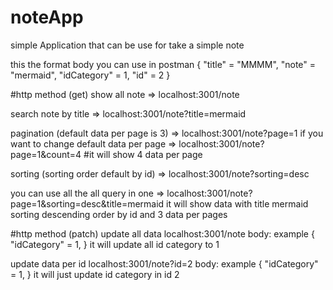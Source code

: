 # noteApp
simple Application that can be use for take a simple note

this the format body you can use in postman
{
	"title" = "MMMM",
	"note" = "mermaid",
	"idCategory" = 1,
	"id" = 2
}
  
#http method (get)
show all note
 => localhost:3001/note

search note by title
 => localhost:3001/note?title=mermaid

pagination (default data per page is 3)
 => localhost:3001/note?page=1
 if you want to change default data per page
 => localhost:3001/note?page=1&count=4
 #it will show 4 data per page
 
 sorting (sorting order default by id)
 => localhost:3001/note?sorting=desc
 
 you can use all the all query in one
 => localhost:3001/note?page=1&sorting=desc&title=mermaid
 it will show data with title mermaid sorting descending order by id and 3 data per pages
 
 #http method (patch)
 update all data 
 localhost:3001/note
 body: example 
 {
	"idCategory" = 1,
  }
it will update all id category to 1
 
 update data per id
 localhost:3001/note?id=2
 body: example 
 {
	"idCategory" = 1,
 }
 it will just update id category in id 2
